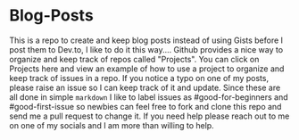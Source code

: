 # Blog-Posts

This is a repo to create and keep blog posts instead of using Gists before I post them to Dev.to, I like to do it this way.... Github provides a nice way to organize and keep track of repos called "Projects". You can click on Projects here and view an example of how to use a project to organize and keep track of issues in a repo. If you notice a typo on one of my posts, please raise an issue so I can keep track of it and update. Since these are all done in simple `markdown` I like to label issues as #good-for-beginners and #good-first-issue so newbies can feel free to fork and clone this repo and send me a pull request to change it. If you need help please reach out to me on one of my socials and I am more than willing to help. 

